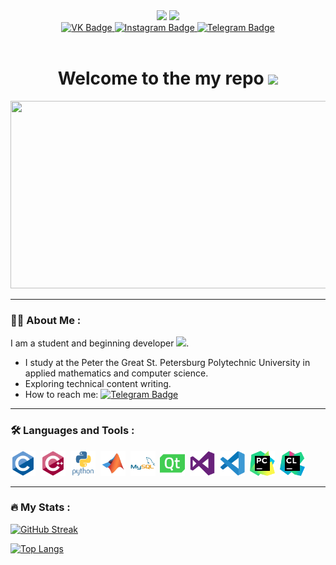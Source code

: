 <div id="header" align="center">
  <img src="https://media.giphy.com/media/6FT3QE3AJMfwJDZBNr/giphy.gif" width="200"/>
  <img src="https://media.giphy.com/media/cmCEsJZHYBPels360q/giphy.gif" width="200"/>
    <div id="badges">
    <a href="https://vk.com/id299970043">
      <img src="https://img.shields.io/badge/Вконтакте-blue?style=flat&logo=vk&logoColor=white" alt="VK Badge"/>
    </a>
    <a href="https://www.instagram.com/mshnschnko/">
      <img src="https://img.shields.io/badge/Instagram-f91562?style=flat&logo=instagram&logoColor=white" alt="Instagram Badge"/>
    </a>
    <a href="https://t.me/mesh159753">
      <img src="https://img.shields.io/badge/Telegram-blue?style=flat&logo=telegram&logoColor=white" alt="Telegram Badge"/>
    </a>
    </div>
  <img src="https://komarev.com/ghpvc/?username=mshnschnko&style=flat&color=blue" alt=""/>
  <h1>
  Welcome to the my repo
  <img src="https://media.giphy.com/media/hvRJCLFzcasrR4ia7z/giphy.gif" width="30px"/>
</h1>
</div>

<div align="center">
  <img src="https://media.giphy.com/media/dWesBcTLavkZuG35MI/giphy.gif" width="600" height="300"/>
</div>

---

### :man_technologist: About Me :
I am a student and beginning developer <img src="https://media.giphy.com/media/WUlplcMpOCEmTGBtBW/giphy.gif" width="30">.
- I study at the Peter the Great St. Petersburg Polytechnic University in applied mathematics and computer science.
- Exploring technical content writing.
- How to reach me: [![Telegram Badge](https://img.shields.io/badge/Telegram-blue?style=flat&logo=telegram&logoColor=white)](https://t.me/mesh159753)

---

### :hammer_and_wrench: Languages and Tools :
<div>
  <img src="https://github.com/devicons/devicon/blob/master/icons/c/c-original.svg" title="C" alt="C" width="40" height="40"/>&nbsp;
  <img src="https://github.com/devicons/devicon/blob/master/icons/cplusplus/cplusplus-original.svg" title="Cpp" alt="Cpp" width="40" height="40"/>&nbsp;
  <img src="https://github.com/devicons/devicon/blob/master/icons/python/python-original-wordmark.svg" title="Python" alt="Python" width="40" height="40"/>&nbsp;
  <img src="https://github.com/devicons/devicon/blob/master/icons/matlab/matlab-original.svg" title="Matlab" alt="Matlab" width="40" height="40"/>&nbsp;
  <img src="https://github.com/devicons/devicon/blob/master/icons/mysql/mysql-original-wordmark.svg" title="MySQL"  alt="MySQL" width="40" height="40"/>&nbsp;
  <img src="https://github.com/devicons/devicon/blob/master/icons/qt/qt-original.svg" title="Qt" alt="Qt" width="40" height="40"/>&nbsp;
  <img src="https://github.com/devicons/devicon/blob/master/icons/visualstudio/visualstudio-plain.svg" title="VS" alt="VS" width="40" height="40"/>&nbsp;
  <img src="https://github.com/devicons/devicon/blob/master/icons/vscode/vscode-original.svg" title="VScode" alt="VScode" width="40" height="40"/>&nbsp;
  <img src="https://github.com/JetBrains/logos/blob/master/web/pycharm/pycharm.svg" title="PyCharm" alt="PyCharm" width="40" height="40"/>&nbsp;
  <img src="https://github.com/JetBrains/logos/blob/master/web/clion/clion.svg" title="CLion" alt="CLion" width="40" height="40"/>&nbsp;
</div>

---

### :fire: My Stats :
[![GitHub Streak](http://github-readme-streak-stats.herokuapp.com?user=mshnschnko&theme=github-dark-blue&date_format=M%20j%5B%2C%20Y%5D)](https://git.io/streak-stats)

[![Top Langs](https://github-readme-stats.vercel.app/api/top-langs/?username=mshnschnko&layout=compact&theme=vision-friendly-dark)](https://github.com/anuraghazra/github-readme-stats)
